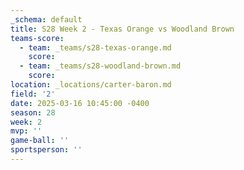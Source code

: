 ```yaml
---
_schema: default
title: S28 Week 2 - Texas Orange vs Woodland Brown
teams-score:
  - team: _teams/s28-texas-orange.md
    score:
  - team: _teams/s28-woodland-brown.md
    score:
location: _locations/carter-baron.md
field: '2'
date: 2025-03-16 10:45:00 -0400
season: 28
week: 2
mvp: ''
game-ball: ''
sportsperson: ''
---
```

